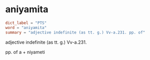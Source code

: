 # aniyamita

``` toml
dict_label = "PTS"
word = "aniyamita"
summary = "adjective indefinite (as tt. g.) Vv-a.231. pp. of"
```

adjective indefinite (as tt. g.) Vv\-a.231.

pp. of a \+ niyameti


